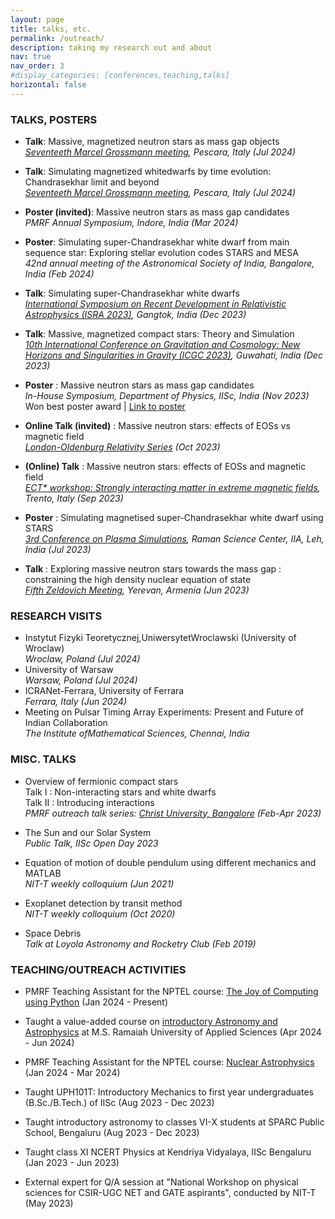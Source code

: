 ```yaml
---
layout: page
title: talks, etc.
permalink: /outreach/
description: taking my research out and about
nav: true
nav_order: 3
#display_categories: [conferences,teaching,talks]
horizontal: false
---
```


### TALKS, POSTERS

- **Talk**: Massive, magnetized neutron stars as mass gap objects \
*[Seventeeth Marcel Grossmann meeting](https://indico.icranet.org/event/8/contributions/1591/), Pescara, Italy (Jul 2024)*

- **Talk**: Simulating magnetized whitedwarfs by time evolution: Chandrasekhar limit and beyond \
*[Seventeeth Marcel Grossmann meeting](https://indico.icranet.org/event/8/contributions/1579/), Pescara, Italy (Jul 2024)*

- **Poster (invited)**: Massive neutron stars as mass gap candidates \
*PMRF Annual Symposium, Indore, India (Mar 2024)*

- **Poster**: Simulating super-Chandrasekhar white dwarf from
main sequence star: Exploring stellar evolution codes STARS and MESA \
*42nd annual meeting of the Astronomical Society of India, Bangalore, India (Feb 2024)*

- **Talk**: Simulating super-Chandrasekhar white dwarfs \
*[International Symposium on Recent Development in Relativistic Astrophysics (ISRA 2023)](https://srmus.ac.in/ISRA2023), Gangtok, India (Dec 2023)*

- **Talk**: Massive, magnetized compact stars: Theory and Simulation \
*[10th International Conference on Gravitation and Cosmology: New Horizons and Singularities in Gravity (ICGC 2023)](https://indico.cern.ch/event/1268737/contributions/5629408/), Guwahati, India (Dec 2023)*

- **Poster** : Massive neutron stars as mass gap candidates\
*In-House Symposium, Department of Physics, IISc, India (Nov 2023)* \
Won best poster award | [Link to poster](../assets/pdf/Inhouse_Nov2023.pdf)

- **Online Talk (invited)** : Massive neutron stars: effects of EOSs vs magnetic field \
*[London-Oldenburg Relativity Series](https://www.ucl.ac.uk/~ucahbha/london_oldenburg_relativity.html#:~:text=The%20aim%20of%20the%20London,the%20University%20of%20Oldenburg%2C%20Germany.) (Oct 2023)*

- **(Online) Talk** : Massive neutron stars: effects of EOSs and magnetic field \
*[ECT* workshop: Strongly interacting matter in extreme magnetic fields](https://indico.ectstar.eu/event/180/contributions/4192/), Trento, Italy (Sep 2023)*

- **Poster** : Simulating magnetised super-Chandrasekhar white dwarf using STARS \
*[3rd Conference on Plasma Simulations](https://www.ipr.res.in/CPS/CPS-2022/), Raman Science Center, IIA, Leh, India (Jul 2023)*

- **Talk** : Exploring massive neutron stars towards the mass gap : constraining the high density nuclear equation of state \
*[Fifth Zeldovich Meeting](https://indico.icranet.org/event/6/contributions/1417/), Yerevan, Armenia (Jun 2023)*


### RESEARCH VISITS

- Instytut Fizyki Teoretycznej,UniwersytetWroclawski (University of Wroclaw) \
*Wroclaw, Poland (Jul 2024)*
- University of Warsaw \
*Warsaw, Poland (Jul 2024)*
- ICRANet-Ferrara, University of Ferrara \
*Ferrara, Italy (Jun 2024)*
- Meeting on Pulsar Timing Array Experiments: Present and Future of Indian Collaboration \
*The Institute ofMathematical Sciences, Chennai, India*



### MISC. TALKS

- Overview of fermionic compact stars \
Talk I : Non-interacting stars and white dwarfs\
Talk II : Introducing interactions \
*PMRF outreach talk series: [Christ University, Bangalore](https://christuniversity.in/uploads/event/Zenia_WC_flyer_20230222045740.pdf) (Feb-Apr 2023)*

- The Sun and our Solar System \
*Public Talk, IISc Open Day 2023*

- Equation of motion of double pendulum using different mechanics and MATLAB  \
*NIT-T weekly colloquium (Jun 2021)*

- Exoplanet detection by transit method \
*NIT-T weekly colloquium (Oct 2020)*

- Space Debris \
*Talk at Loyola Astronomy and Rocketry Club (Feb 2019)*



### TEACHING/OUTREACH ACTIVITIES

- PMRF Teaching Assistant for the NPTEL course: [The Joy of Computing using Python](https://zeniazuraiq.github.io/nptel/python/) (Jan 2024 - Present) 

- Taught a value-added course on [introductory Astronomy and Astrophysics](https://zeniazuraiq.github.io/intro_astro/) at M.S. Ramaiah University of Applied Sciences (Apr 2024 - Jun 2024) 

- PMRF Teaching Assistant for the NPTEL course: [Nuclear Astrophysics](https://zeniazuraiq.github.io/nptel/nuclear_astro/) (Jan 2024 - Mar 2024) 

- Taught UPH101T: Introductory Mechanics to first year undergraduates (B.Sc./B.Tech.) of IISc (Aug 2023 - Dec 2023)

- Taught introductory astronomy to classes VI-X students at SPARC Public School, Bengaluru (Aug 2023 - Dec 2023)

- Taught class XI NCERT Physics at Kendriya Vidyalaya, IISc Bengaluru (Jan 2023 - Jun 2023)

- External expert for Q/A session at "National Workshop on physical sciences for CSIR-UGC NET and GATE aspirants", conducted by NIT-T (May 2023)